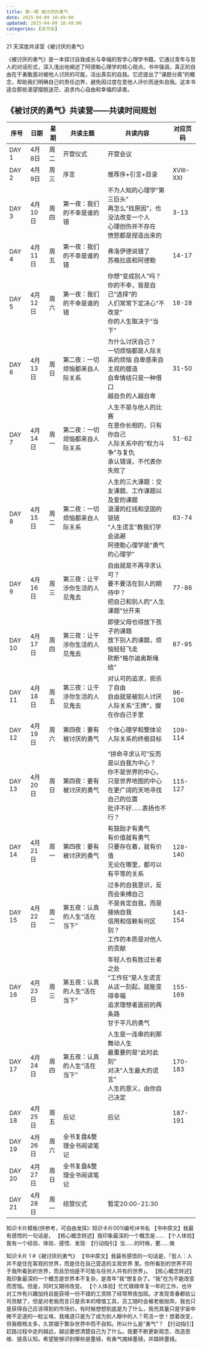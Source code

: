 ```yaml
---
title: 第一期 被讨厌的勇气
date: 2025-04-09 10:49:00
updated: 2025-04-09 10:49:00
categories: [读书会]
---
```


21 天深度共读营《被讨厌的勇气》

《被讨厌的勇气》是一本探讨自我成长与幸福的哲学心理学书籍。它通过青年与哲人的对话形式，深入浅出地阐述了阿德勒心理学的核心观点。书中强调，真正的自由在于勇敢面对被他人讨厌的可能，活出真实的自我。它还提出了“课题分离”的概念，帮助我们明确自己的责任边界，避免因过度在意他人评价而迷失自我。这本书适合那些渴望摆脱迷茫、追求内心自由和幸福的读者。

<!-- more -->

## 《被讨厌的勇气》共读营——共读时间规划

| 序号 | 日期 | 星期 | 共读主题 | 共读内容 | 对应页码 |
|------|--------|------|------------------------------|--------------------------------------------------------------------------|------------|
| DAY 1  | 4月8日  | 周二 | 开营仪式 | 开营会议 | |
| DAY 2  | 4月9日  | 周三 | 序言 | 推荐序+引言+目录 | XVIII-XXI  |
| DAY 3  | 4月10日 | 周四 | 第一夜：我们的不幸是谁的错 | 不为人知的心理学“第三巨头”<br>再怎么“找原因”，也没法改变一个人<br>心理创伤并不存在<br>愤怒都是捏造出来的 | 3-13 |
| DAY 4  | 4月11日 | 周五 | 第一夜：我们的不幸是谁的错 | 弗洛伊德说错了<br>苏格拉底和阿德勒 | 14-17|
| DAY 5  | 4月12日 | 周六 | 第一夜：我们的不幸是谁的错 | 你想“变成别人”吗？<br>你的不幸，皆是自己“选择”的<br>人们常常下定决心“不改变”<br>你的人生取决于“当下” | 18-28 |
| DAY 6  | 4月13日 | 周日 | 第二夜：一切烦恼都来自人际关系 | 为什么讨厌自己？<br>一切烦恼都是人际关系的烦恼 自卑感来自主观的臆造<br>自卑情结只是一种借口<br>越自负的人越自卑 | 31-50 |
| DAY 7  | 4月14日 | 周一 | 第二夜：一切烦恼都来自人际关系 | 人生不是与他人的比赛<br>在意你长相的，只有你自己<br>人际关系中的“权力斗争”与复仇<br>承认错误，不代表你失败了 | 51-62 |
| DAY 8  | 4月15日 | 周二 | 第二夜：一切烦恼都来自人际关系 | 人生的三大课题：交友课题、工作课题以及爱的课题<br>浪漫的红线和坚固的锁链<br>“人生谎言”教我们学会逃避<br>阿德勒心理学是“勇气的心理学” | 63-74 |
| DAY 9  | 4月16日 | 周三 | 第三夜：让干涉你生活的人见鬼去 | 自由就是不再寻求认可？<br>要不要活在别人的期待中？<br>把自己和别人的“人生课题”分开来 | 77-86 |
| DAY 10 | 4月17日 | 周四 | 第三夜：让干涉你生活的人见鬼去 | 即使父母也得放下孩子的课题<br>放下别人的课题，烦恼轻轻飞走<br>砍断“格尔迪奥斯绳结” | 87-95 |
| DAY 11 | 4月18日 | 周五 | 第三夜：让干涉你生活的人见鬼去 | 对认可的追求，扼杀了自由<br>自由就是被别人讨厌<br>人际关系“王牌”，握在你自己手里 | 96-106 |
| DAY 12 | 4月19日 | 周六 | 第四夜：要有被讨厌的勇气 | 个体心理学和整体论<br>人际关系的终极目标<br> | 109-114    |
| DAY 13 | 4月20日 | 周日 | 第四夜：要有被讨厌的勇气 | “拼命寻求认可”反而是以自我为中心？<br>你不是世界的中心，只是世界地图的中心<br>在更广阔的天地寻找自己的位置<br>批评不好……表扬也不行？| 115-127 |
| DAY 14 | 4月21日 | 周一 | 第四夜：要有被讨厌的勇气 | 有鼓励才有勇气<br>有价值就有勇气<br>只要存在着，就有价值<br>无论在哪里，都可以有平等的关系 | 128-140 |
| DAY 15 | 4月22日 | 周二 | 第五夜：认真的人生“活在当下” | 过多的自我意识，反而会束缚自己<br>不是肯定自我，而是接纳自我<br>信用和信赖有何区别？<br>工作的本质是对他人的贡献 | 143-154    |
| DAY 16 | 4月23日 | 周三 | 第五夜：认真的人生“活在当下” | 年轻人也有胜过长者之处<br>“工作狂”是人生谎言<br>从这一刻起，就能变得幸福<br>追求理想者面前的两条路<br>甘于平凡的勇气 | 155-169 |
| DAY 17 | 4月24日 | 周四 | 第五夜：认真的人生“活在当下” | 人生是一连串的刹那舞动人生<br>最重要的是“此时此刻”<br>对决“人生最大的谎言”<br>人生的意义，由你自己决定 | 170-183 |
| DAY 18 | 4月25日 | 周五 | 后记 | 后记 | 187-191 |
| DAY 19 | 4月26日 | 周六 | 全书复盘&整理全书阅读笔记 | | |
| DAY 20 | 4月27日 | 周日 | 全书复盘&整理全书阅读笔记 | | |
| DAY 21 | 4月28日 | 周一 | 结营仪式 | 暂定20:00-21:30 | |

知识卡片模板(供参考，可自由发挥):
知识卡片001(编号)#书名
【书中原文】我最有感悟的一句话是，
【核心概念转述】我印象最深的一个概念是……
【个人体验】我有一个经验、体验、感悟、发现·
【行动指引】当……的时候，要……做

知识卡片 1 #《被讨厌的勇气》
【书中原文】我最有感悟的一句话是，「哲⼈：⼈并不是住在客观的世界，⽽是住在⾃⼰营造的主观世界 ⾥。你所看到的世界不同于我所看到的世界，⽽且恐怕是不可能与任何⼈共有的世界」。
【核心概念转述】我印象最深的一个概念是世界本不复杂，是青年“我”想复杂了。“我”在为不能改变⽽苦恼。但是，同时又期待改变。
【个人体验】忙忙碌碌年复一年的工作，也许对工作有兴趣加持且能获得一份不错的工资除了经常熬夜加班。才发现青春都给公司贡献了，但是对老板而言只是资本的增值工具，员工随时会被老板抛弃。我也只是获得自己应该得到的市场价。有时候想想到底是为了什么，我充其量只是宇宙中微不足道的一粒尘埃，我难道只是为了成为别人眼中的人？苟活一世！想着改变，但我桎梏太多，久禁锢于繁杂世界中而不自知。所以什么是“勇气”？
【行动指引】赶路过程中走的越远，越远要想清楚自己为了什么。我要不断更新观念、改造思维、提高认知。希望能够识别哪些是墨镜，有勇气摘掉墨镜，并踏碎墨镜。
